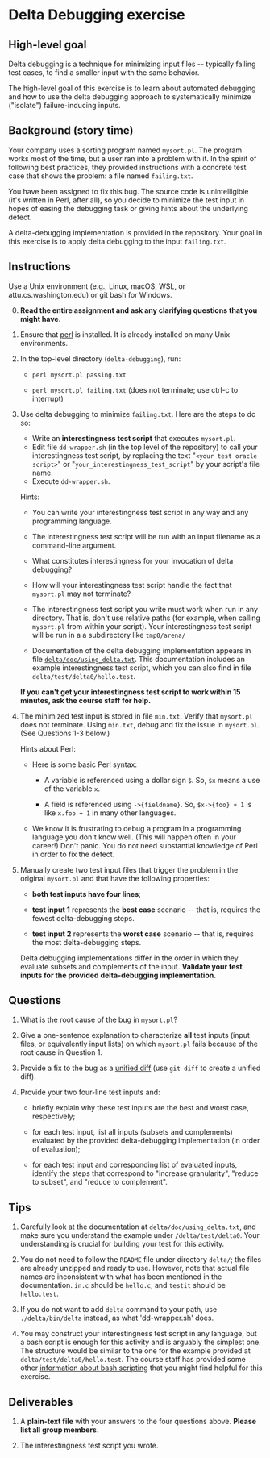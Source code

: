 # Delta Debugging exercise

## High-level goal

Delta debugging is a technique for minimizing input files -- typically failing
test cases, to find a smaller input with the same behavior.

The high-level goal of this exercise is to learn about automated debugging and
how to use the delta debugging approach to systematically minimize ("isolate")
failure-inducing inputs.

## Background (story time)

Your company uses a sorting program named `mysort.pl`. The program
works most of the time, but a user ran into a problem with it. In
the spirit of following best practices, they provided instructions with a
concrete test case that shows the problem:  a file named `failing.txt`.

You have been assigned to fix this bug.  The source code is unintelligible (it's
written in Perl, after all), so you decide to minimize the test input in hopes of
easing the debugging task or giving hints about the underlying defect.

A delta-debugging implementation is provided in the repository.
Your goal in this exercise is to apply delta debugging to
the input `failing.txt`.


## Instructions

Use a Unix environment (e.g., Linux, macOS, WSL, or attu.cs.washington.edu)
or git bash for Windows.

0. **Read the entire assignment and ask any clarifying questions that you might have.**

1. Ensure that [perl](https://www.perl.org/get.html) is installed.
   It is already installed on many Unix environments.

2. In the top-level directory (`delta-debugging`), run:

   * `perl mysort.pl passing.txt`

   * `perl mysort.pl failing.txt` (does not terminate; use ctrl-c to interrupt)

3. Use delta debugging to minimize `failing.txt`.
   Here are the steps to do so:

    * Write an **interestingness test script** that executes `mysort.pl`.
    * Edit file `dd-wrapper.sh` (in the top level of the repository) to call your interestingness test script, by replacing the text "`<your test oracle script>`" or "`your_interestingness_test_script`" by your script's file name.
    * Execute `dd-wrapper.sh`.

   Hints:

   * You can write your interestingness test script in any way and any programming language.

   * The interestingness test script will be run with an input filename as a command-line argument.

   * What constitutes interestingness for your invocation of delta debugging?

   * How will your interestingness test script handle the fact that `mysort.pl` may not terminate?

   * The interestingness test script you write must work when run in any
     directory.  That is, don't use relative paths (for example, when calling
     `mysort.pl` from within your script).  Your interestingness test script
     will be run in a a subdirectory like `tmp0/arena/`

   * Documentation of the delta debugging implementation appears in file
     [`delta/doc/using_delta.txt`](https://bitbucket.org/rjust/delta-debugging/raw/dbfc54573a2f0ce81fecb093135b39ede6847529/delta/doc/using_delta.txt).
     This documentation includes an example interestingness test script, which you can also find in file `delta/test/delta0/hello.test`.

   **If you can't get your interestingness test script to work within 15 minutes, ask the
   course staff for help.**

4. The minimized test input is stored in file `min.txt`.
   Verify that `mysort.pl` does not terminate.
   Using `min.txt`, debug and fix the issue in `mysort.pl`. (See Questions 1-3 below.)

   Hints about Perl:

   * Here is some basic Perl syntax:

      * A variable is referenced using a dollar sign `$`.
        So, `$x` means a use of the variable `x`.

      * A field is referenced using `->{fieldname}`.
        So, `$x->{foo} + 1` is like `x.foo + 1` in many other languages.

   * We know it is frustrating to debug a program in a programming language you
     don't know well.  (This will happen often in your career!)  Don't panic.
     You do not need substantial knowledge of Perl in order to fix the defect.

5. Manually create two test input files that trigger the problem in the original
   `mysort.pl` and that have the following properties:

   * **both test inputs have four lines**;

   * **test input 1** represents the **best case** scenario -- that is, requires the fewest delta-debugging steps.

   * **test input 2** represents the **worst case** scenario -- that is, requires the most delta-debugging steps.

   Delta debugging implementations differ in the order in which they evaluate
   subsets and complements of the input. **Validate your test inputs for the
   provided delta-debugging implementation.**

## Questions

1. What is the root cause of the bug in `mysort.pl`?

2. Give a one-sentence explanation to characterize **all** test inputs
   (input files, or equivalently input lists)
   on which `mysort.pl` fails because of the root cause in Question 1.

3. Provide a fix to the bug as a [unified diff](https://en.wikipedia.org/wiki/Diff#Unified_format)
   (use `git diff` to create a unified diff).

4. Provide your two four-line test inputs and:

   * briefly explain why these test inputs are the best and worst case, respectively;

   * for each test input, list all inputs (subsets and complements) evaluated by
     the provided delta-debugging implementation (in order of evaluation);

   * for each test input and corresponding list of evaluated inputs, identify the
     steps that correspond to "increase granularity", "reduce to subset", and
     "reduce to complement".

## Tips

1. Carefully look at the documentation at `delta/doc/using_delta.txt`, and make sure you understand the example under `/delta/test/delta0`. Your understanding is crucial for building your test for this activity.

2. You do not need to follow the `README` file under directory `delta/`; the files are already unzipped and ready to use. However, note that actual file names are inconsistent with what has been mentioned in the documentation. `in.c` should be `hello.c`, and `testit` should be `hello.test`.

3. If you do not want to add `delta` command to your path, use `./delta/bin/delta` instead, as what 'dd-wrapper.sh' does.

4. You may construct your interestingness test script in any language, but a bash script is enough for this activity and is arguably the simplest one. The structure would be similar to the one for the example provided at `delta/test/delta0/hello.test`.  The course staff has provided some other [information about bash scripting](SH-SCRIPTING-RESOURCES.md) that you might find helpful for this exercise.


## Deliverables

1. A **plain-text file** with your answers to the four questions above.
   **Please list all group members**.

2. The interestingness test script you wrote.
